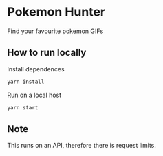 # Pokemon Hunter

Find your favourite pokemon GIFs

## How to run locally

Install dependences

```bash
yarn install
```

Run on a local host

```bash
yarn start
```

## Note

This runs on an API, therefore there is request limits.
